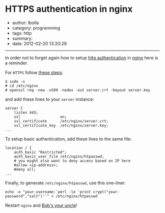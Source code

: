# HTTPS authentication in nginx

- author: lbolla
- category: programming
- tags: http
- summary: 
- date: 2012-02-20 13:20:29

----------------

In order not to forget again how to setup [http authentication][1] in
[nginx][2] here is a reminder.

For `HTTPS` follow [these steps][3]:
    
    $ sudo -s
    # cd /etc/nginx
    # openssl req -new -x509 -nodes -out server.crt -keyout server.key
    

and add these lines to your `server` instance: 
    
    server {
        listen 443;
        ssl                  on;
        ssl_certificate      /etc/nginx/server.crt;
        ssl_certificate_key  /etc/nginx/server.key;
    ...
    

To setup basic authentication, add these lines to the same file:
    
    location / {
        auth_basic "Restricted";
        auth_basic_user_file /etc/nginx/htpasswd;
        # you might also want to deny access based on IP here
        #allow <ip-address>;
        #deny all;
    ...
    

Finally, to generate `/etc/nginx/htpasswd`, use this one-liner:
    
    echo -e "your-username:`perl -le 'print crypt("your-password","salt")'`" > /etc/nginx/htpasswd
    
Restart `nginx` and [Bob's your uncle][4]!

   [1]: http://en.wikipedia.org/wiki/Basic_access_authentication
   [2]: http://nginx.org/
   [3]: http://dracoblue.net/dev/https-nginx-with-self-signed-ssl-certificate/188/
   [4]: http://en.wikipedia.org/wiki/Bob's_your_uncle
